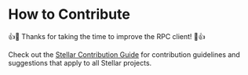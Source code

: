 # How to Contribute

👍🎉 Thanks for taking the time to improve the RPC client! 🎉👍

Check out the [Stellar Contribution Guide](https://github.com/stellar/.github/blob/master/CONTRIBUTING.md) for contribution guidelines and suggestions that apply to all Stellar projects.
